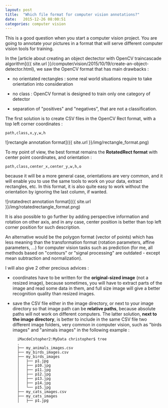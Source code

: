```yaml
---
layout: post
title:  "Which file format for computer vision annotations?"
date:   2015-12-26 08:00:51
categories: computer vision
---
```


This is a good question when you start a computer vision project. You are going to annotate your pictures in a format that will serve different computer vision tools for training.

In the [article about creating an object dectector with OpenCV traincascade algorithm]({{ site.url }}/computer/vision/2015/10/19/create-an-object-detector.html), we saw the OpenCV format that has main drawbacks :

- no orientated rectangles : some real world situations require to take orientation into consideration

- no class : OpenCV format is designed to train only one category of detector

- separation of "positives" and "negatives", that are not a classification.

The first solution is to create CSV files in the OpenCV Rect format, with a top left corner coordinates :

    path,class,x,y,w,h

![rectangle annotation format]({{ site.url }}/img/rectangle_format.png)

To my point of view, the best format remains the **RotatedRect format** with center point coordinates, and orientation :

    path,class,center_x,center_y,w,h,o

because it will be a more general case, orientations are very common, and it will enable you to use the same tools to work on your data, extract rectangles, etc. In this format, it is also quite easy to work without the orientation by ignoring the last column, if wanted.

![rotatedrect annotation format]({{ site.url }}/img/rotatedrectangle_format.png)

It is also possible to go further by adding perspective information and rotation on other axis, and in any case, center position is better than top left corner position for such description.

An alternative would be the polygon format (vector of points) which has less meaning than the transformation format (rotation parameters, affine parameters, ...) for computer vision tasks such as prediction (for me, all methods based on "contours" or "signal processing" are outdated - except mean subtraction and normalization).

I will also give 2 other precious advices :

- coordinates have to be written for the **original-sized image** (not a resized image), because sometimes, you will have to extract parts of the image and read some data in them, and full size image will give a better recognition quality than resized images.

- save the CSV file either in the image directory, or next to your image directory so that image path can be **relative paths**, because absolute paths will not work on different computers. The latter solution, **next to the image directory**, is better to include in the same CSV file two different image folders, very common in computer vision, such as "birds images" and "animals images" in the following example :

        iMacdeCstopher2:MyData christopher$ tree
        .
        ├── my_animals_images.csv
        ├── my_birds_images.csv
        ├── my_birds_images
        │   ├── p1.jpg
        │   ├── p10.jpg
        │   ├── p11.jpg
        │   ├── p12.jpg
        │   ├── p13.jpg
        │   ├── p14.jpg
        │   └── p15.jpg
        ├── my_cats_images.csv
        ├── my_cats_images
        │   ├── p1.jpg
